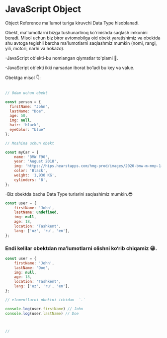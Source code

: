 # JavaScript Object

Object Reference ma'lumot turiga kiruvchi Data Type hisoblanadi.

Obekt, ma'lumotlarni bizga tushunarliroq ko'rinishda saqlash imkonini beradi. Misol uchun biz biror avtomobilga oid obekt yaratishimiz va obektda shu avtoga tegishli barcha ma'lumotlarni saqlashmiz mumkin (nomi, rangi, yili, motori, narhi va hokazo). 

-JavaScript ob'ekti-bu nomlangan qiymatlar to'plami 🤔. 

-JavaScript ob'ekti ikki narsadan iborat bo‘ladi bu key va value.

Obektga misol 👇: 

```javascript

// Odam uchun obekt

const person = {
  firstName: "John",
  lastName: "Doe",
  age: 50,
  img: null,
  hair: 'black',
  eyeColor: "blue"
};

// Moshina uchun obekt

const myCar = {
    name: 'BMW F90',
    year: 'August 2018',
    img: 'https://hips.hearstapps.com/hmg-prod/images/2020-bmw-m-mmp-1-1576531610.jpg?crop=0.888xw:1.00xh;0.0570xw,0&resize=768:*',
    color: 'Black',
    weight: '1,930 KG',
    cylinders: '8',
};
```

-Biz obektda bacha Data Type turlarini saqlashimiz mumkin.😎

```javascript
const user = {
    firstName: 'John',
    lastName: undefined,
    img: null,
    age: 18,
    location: 'Tashkent',
    lang: ['uz', 'ru', 'en'],
};
```

### Endi kelilar obektdan ma’lumotlarni olishni ko‘rib chiqamiz 😀.

```javascript
const user = {
    firstName: 'John',
    lastName: 'Doe',
    img: null,
    age: 18,
    location: 'Tashkent',
    lang: ['uz', 'ru', 'en'],
};

// elementlarni obektni ichidan  `.`  

console.log(user.firstName) // John
console.log(user.lastName) // Doe



// 
```

